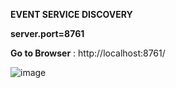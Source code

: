**EVENT SERVICE DISCOVERY**

**server.port=8761**

**Go to Browser**  :  http://localhost:8761/



![image](https://github.com/Nirosha-Rayee/EventServiceDiscovery/assets/135204611/ca34ed6e-83d0-496c-ad97-023887cf9cf8)



